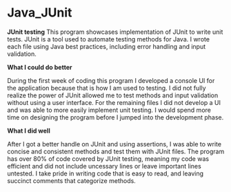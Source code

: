 # Java_JUnit

**JUnit testing**
This program showcases implementation of JUnit to write unit tests. JUnit is a tool used to automate testing methods for Java. 
I wrote each file using Java best practices, including error handling and input validation. 

**What I could do better**

During the first week of coding this program I developed a console UI for the application because that is how I am used to testing.
I did not fully realize the power of JUnit allowed me to test methods and input validation without using a user interface. 
For the remaining files I did not develop a UI and was able to more easily implement unit testing. 
I would spend more time on designing the program before I jumped into the development phase.

**What I did well**

After I got a better handle on JUnit and using assertions, I was able to write concise and consistent methods and test them with JUnit files. 
The program has over 80% of code covered by JUnit testing, meaning my code was efficient and did not include uncessary lines or leave important lines untested.
I take pride in writing code that is easy to read, and leaving succinct comments that categorize methods.

